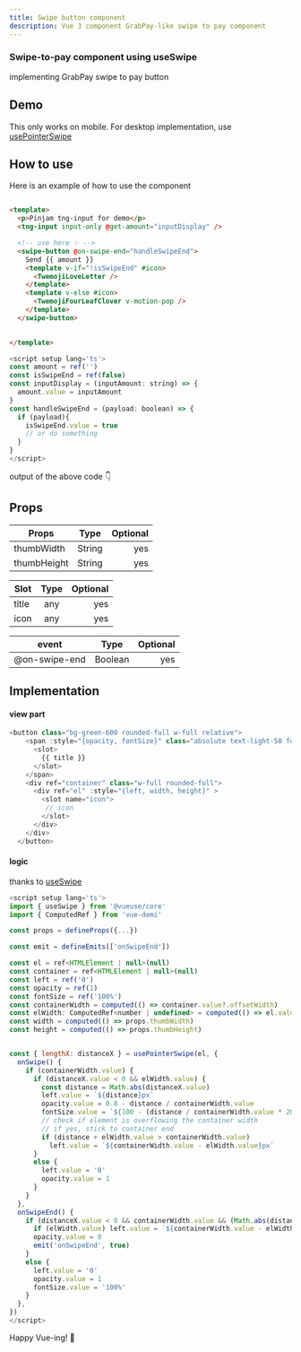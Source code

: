 ```yaml
---
title: Swipe button component
description: Vue 3 component GrabPay-like swipe to pay component
---
```


<div class="text-center">
  <!-- You can use Vue components inside markdown -->
  <carbon-dicom-overlay class="text-4xl -mb-6 m-auto" />
  <h3>Swipe-to-pay component using useSwipe</h3>
  <p>implementing GrabPay swipe to pay button</p>
</div>

## Demo
<swipe-button/>

This only works on mobile. For desktop implementation, use [usePointerSwipe](https://vueuse.org/core/usepointerswipe/)

## How to use
Here is an example of how to use the component

```html

<template>
  <p>Pinjam tng-input for demo</p>
  <tng-input input-only @get-amount="inputDisplay" />

  <!-- use here ✨ -->
  <swipe-button @on-swipe-end="handleSwipeEnd">
    Send {{ amount }}
    <template v-if="!isSwipeEnd" #icon>
      <TwemojiLoveLetter />
    </template>
    <template v-else #icon>
      <TwemojiFourLeafClover v-motion-pop />
    </template>
  </swipe-button>

  
</template>

```

```js
<script setup lang='ts'>
const amount = ref('')
const isSwipeEnd = ref(false)
const inputDisplay = (inputAmount: string) => {
  amount.value = inputAmount
}
const handleSwipeEnd = (payload: boolean) => {
  if (payload){
    isSwipeEnd.value = true
    // or do something
  }
}
</script>
```

output of the above code 👇

<swipe-button-demo/>

## Props

| Props   |      Type      |  Optional |
|----------|:-------------:|------:|
| thumbWidth |  String | yes |
| thumbHeight |  String | yes |


| Slot   |      Type      |  Optional |
|----------|:-------------:|------:|
| title |  any | yes |
| icon |  any | yes |

| event   |      Type      |  Optional |
|----------|:-------------:|------:|
| @on-swipe-end |  Boolean | yes |


## Implementation

#### view part
```js
<button class="bg-green-600 rounded-full w-full relative">
    <span :style="{opacity, fontSize}" class="absolute text-light-50 font-bold inset-0 text-center grid place-content-center">
      <slot>
        {{ title }}
      </slot>
    </span>
    <div ref="container" class="w-full rounded-full">
      <div ref="el" :style="{left, width, height}" >
        <slot name="icon">
         // icon
        </slot>
      </div>
    </div>
  </button>
```

#### logic 

thanks to [useSwipe](https://vueuse.org/core/useswipe/)

```js
<script setup lang='ts'>
import { useSwipe } from '@vueuse/core'
import { ComputedRef } from 'vue-demi'

const props = defineProps({...})

const emit = defineEmits(['onSwipeEnd'])

const el = ref<HTMLElement | null>(null)
const container = ref<HTMLElement | null>(null)
const left = ref('0')
const opacity = ref(1)
const fontSize = ref('100%')
const containerWidth = computed(() => container.value?.offsetWidth)
const elWidth: ComputedRef<number | undefined> = computed(() => el.value?.offsetWidth)
const width = computed(() => props.thumbWidth)
const height = computed(() => props.thumbHeight)


const { lengthX: distanceX } = usePointerSwipe(el, {
  onSwipe() {
    if (containerWidth.value) {
      if (distanceX.value < 0 && elWidth.value) {
        const distance = Math.abs(distanceX.value)
        left.value = `${distance}px`
        opacity.value = 0.8 - distance / containerWidth.value
        fontSize.value = `${100 - (distance / containerWidth.value * 20)}%`
        // check if element is overflowing the container width
        // if yes, stick to container end
        if (distance + elWidth.value > containerWidth.value)
          left.value = `${containerWidth.value - elWidth.value}px`
      }
      else {
        left.value = '0'
        opacity.value = 1
      }
    }
  },
  onSwipeEnd() {
    if (distanceX.value < 0 && containerWidth.value && (Math.abs(distanceX.value) / containerWidth.value) >= 0.8) {
      if (elWidth.value) left.value = `${containerWidth.value - elWidth.value}px`
      opacity.value = 0
      emit('onSwipeEnd', true)
    }
    else {
      left.value = '0'
      opacity.value = 1
      fontSize.value = '100%'
    }
  },
})
</script>
```

Happy Vue-ing! 🎇